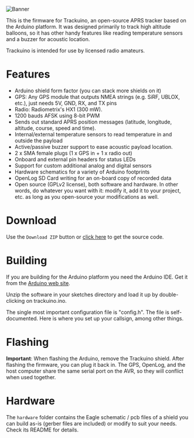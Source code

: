![Banner](https://github.com/trackuino/trackuino/wiki/img/trackuino-banner-narrow.png)

This is the firmware for Trackuino, an open-source APRS tracker based on the Arduino platform. It was designed primarily to track high altitude balloons, so it has other handy features like reading temperature sensors and a buzzer for acoustic location.

Trackuino is intended for use by licensed radio amateurs.

# Features

-   Arduino shield form factor (you can stack more shields on it)
-   GPS: Any GPS module that outputs NMEA strings (e.g. SiRF, UBLOX, etc.), just needs 5V, GND, RX, and TX pins
-   Radio: Radiometrix's HX1 (300 mW).
-   1200 bauds AFSK using 8-bit PWM
-   Sends out standard APRS position messages (latitude, longitude, altitude, course, speed and time).
-   Internal/external temperature sensors to read temperature in and outside the payload
-   Active/passive buzzer support to ease acoustic payload location.
-   2 x SMA female plugs (1 x GPS in + 1 x radio out)
-   Onboard and external pin headers for status LEDs
-   Support for custom additional analog and digital sensors
-   Hardware schematics for a variety of Arduino footprints
-   OpenLog SD Card writing for an on-board copy of recorded data
-   Open source (GPLv2 license), both software and hardware. In other words, do whatever you want with it: modify it, add it to your project, etc. as long as you open-source your modifications as well.

# Download

Use the `Download ZIP` button or [click here](https://github.com/EricAndrechek/trackduino-v2/zipball/master) to get the source code.

# Building

If you are building for the Arduino platform you need the Arduino IDE. Get it from the [Arduino web site](http://arduino.cc/).

Unzip the software in your sketches directory and load it up by double-clicking on trackuino.ino.

The single most important configuration file is "config.h". The file is self-documented. Here is where you set up your callsign, among other things.

# Flashing

**Important**: When flashing the Arduino, remove the Trackuino shield. After flashing the firmware, you can plug it back in. The GPS, OpenLog, and the host computer share the same serial port on the AVR, so they will conflict when used together.

# Hardware

The `hardware` folder contains the Eagle schematic / pcb files of a shield you can build as-is (gerber files are included) or modify to suit your needs. Check its README for details.
